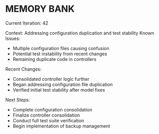 # MEMORY BANK

Current Iteration: 42

Context: Addressing configuration duplication and test stability
Known Issues:
- Multiple configuration files causing confusion
- Potential test instability from recent changes
- Remaining duplicate code in controllers

Recent Changes:
- Consolidated controller logic further
- Began addressing configuration file duplication
- Verified initial test stability after model fixes

Next Steps:
- Complete configuration consolidation
- Finalize controller consolidation
- Conduct full test suite verification
- Begin implementation of backup management
